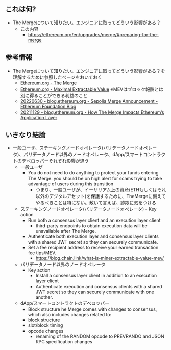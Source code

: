 
## これは何?

- The Mergeについて知りたい。エンジニアに取ってどういう影響がある？
  - この内容
    - https://ethereum.org/en/upgrades/merge/#preparing-for-the-merge

## 参考情報

- The Mergeについて知りたい。エンジニアに取ってどういう影響がある？を理解するために参照したページをおいておく
  - [Ethereum.org - The Merge](https://ethereum.org/en/upgrades/merge/#preparing-for-the-merge)
  - [Ethereum.org - Maximal Extractable Value](https://ethereum.org/en/developers/docs/mev/) ※MEVはブロック報酬とは別に得ることができる利益のこと
  - [20220630 - blog.ethereum.org - Sepolia Merge Announcement - Ethereum Foundation Blog](https://blog.ethereum.org/2022/06/30/sepolia-merge-announcement/)
  - [20211129 - blog.ethereum.org - How The Merge Impacts Ethereum’s Application Layer](https://blog.ethereum.org/2021/11/29/how-the-merge-impacts-app-layer/)

## いきなり結論

- 一般ユーザ、ステーキングノードオペレータ(バリデータノードオペレータ)、バリデータノード以外のノードオペレータ、dApp/スマートコントラクトのデベロッパーそれぞれ影響が違う
    - 一般ユーザ
        - You do not need to do anything to protect your funds entering The Merge. you should be on high alert for scams trying to take advantage of users during this transition
            - つまり、一般ユーザが、イーサリアム上の資産(ETHもしくはそれ以外のデジタルアセット)を保護するために、TheMergeに備えてやるべきことは特にない。敷いて言えば、詐欺に気をつける
    -  ステーキングノードオペレータ(バリデータノードオペレータ)
      - Key action
        - Run both a consensus layer client and an execution layer client
          - third-party endpoints to obtain execution data will be unavailable after The Merge.
        - Authenticate both execution layer and consensus layer clients with a shared JWT secret so they can securely communicate.
        - Set a fee recipient address to receive your earned transaction fee tips/MEV.
          - https://blog.chain.link/what-is-miner-extractable-value-mev/
    - バリデータノード以外のノードオペレータ
      - Key action
        - Install a consensus layer client in addition to an execution layer client
        - Authenticate execution and consensus clients with a shared JWT secret so they can securely communicate with one another.
    - dApp/スマートコントラクトのデベロッパー
      - Block structure
he Merge comes with changes to consensus, which also includes changes related to:
      - block structure
      - slot/block timing
      - opcode changes
        - renaming of the RANDOM opcode to PREVRANDO and JSON RPC specification changes

